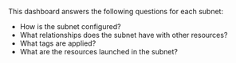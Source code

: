 This dashboard answers the following questions for each subnet:

- How is the subnet configured?
- What relationships does the subnet have with other resources?
- What tags are applied?
- What are the resources launched in the subnet?
